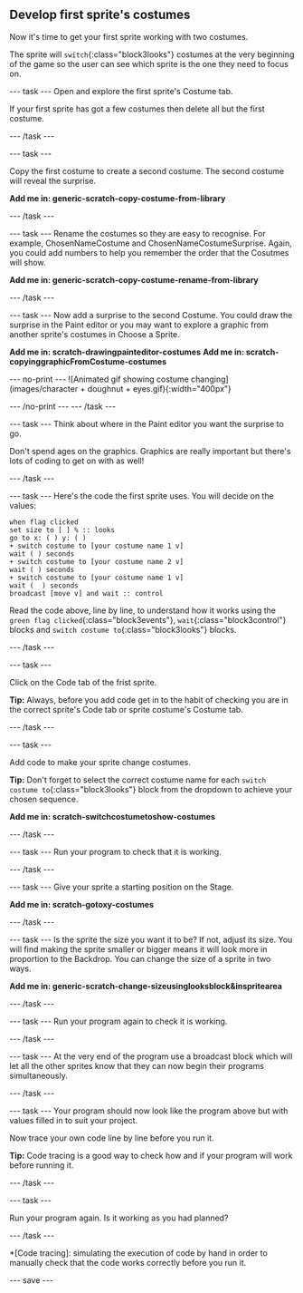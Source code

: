 ## Develop first sprite's costumes

Now it's time to get your first sprite working with two costumes.

The sprite will `switch`{:class="block3looks"} costumes at the very beginning of the game so the user can see which sprite is the one they need to focus on.

--- task ---
Open and explore the first sprite's Costume tab.

If your first sprite has got a few costumes then delete all but the first costume. 

--- /task ---

--- task ---

Copy the first costume to create a second costume. The second costume will reveal the surprise.

**Add me in: generic-scratch-copy-costume-from-library**

--- /task ---

--- task ---
Rename the costumes so they are easy to recognise. For example, ChosenNameCostume and ChosenNameCostumeSurprise. Again, you could add numbers to help you remember the order that the Cosutmes will show.

**Add me in: generic-scratch-copy-costume-rename-from-library**

--- /task ---

--- task ---
Now add a surprise to the second Costume. You could draw the surprise in the Paint editor or you may want to explore a graphic from another sprite's costumes in Choose a Sprite.

**Add me in: scratch-drawingpainteditor-costumes**
**Add me in: scratch-copyinggraphicFromCostume-costumes**

--- no-print ---
![Animated gif showing costume changing](images/character + doughnut + eyes.gif){:width="400px"}

--- /no-print ---
--- /task ---

--- task ---
Think about where in the Paint editor you want the surprise to go.

Don't spend ages on the graphics. Graphics are really important but there's lots of coding to get on with as well!

--- /task ---

--- task ---
Here's the code the first sprite uses. You will decide on the values:

```blocks3
when flag clicked
set size to [ ] % :: looks
go to x: ( ) y: ( )
+ switch costume to [your costume name 1 v]
wait ( ) seconds
+ switch costume to [your costume name 2 v]
wait ( ) seconds
+ switch costume to [your costume name 1 v]
wait (  ) seconds
broadcast [move v] and wait :: control
```

Read the code above, line by line, to understand how it works using the `green flag clicked`{:class="block3events"}, `wait`{:class="block3control"} blocks and `switch costume to`{:class="block3looks"} blocks.

--- /task ---

--- task ---

Click on the Code tab of the frist sprite.

**Tip:** Always, before you add code get in to the habit of checking you are in the correct sprite's Code tab or sprite costume's Costume tab.

--- /task ---

--- task ---

Add code to make your sprite change costumes.

**Tip:** Don't forget to select the correct costume name for each `switch costume to`{:class="block3looks"} block from the dropdown to achieve your chosen sequence.

**Add me in: scratch-switchcostumetoshow-costumes**

--- /task ---

--- task ---
Run your program to check that it is working.

--- /task ---

--- task ---
Give your sprite a starting position on the Stage.

**Add me in: scratch-gotoxy-costumes**

--- /task ---

--- task ---
Is the sprite the size you want it to be? If not, adjust its size. You will find making the sprite smaller or bigger means it will look more in proportion to the Backdrop. You can change the size of a sprite in two ways.

**Add me in: generic-scratch-change-sizeusinglooksblock&inspritearea**

--- /task ---

--- task ---
Run your program again to check it is working.

--- /task ---

--- task ---
At the very end of the program use a broadcast block which will let all the other sprites know that they can now begin their programs simultaneously.

--- /task ---

--- task ---
Your program should now look like the program above but with values filled in to suit your project. 

Now trace your own code line by line before you run it. 

**Tip:** Code tracing is a good way to check how and if your program will work before running it.

--- /task ---

--- task ---

Run your program again. Is it working as you had planned?

--- /task ---

*[Code tracing]: simulating the execution of code by hand in order to manually check that the code works correctly before you run it.

--- save ---


